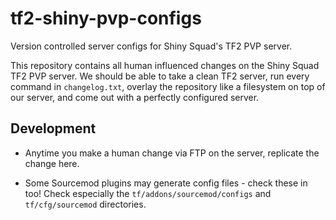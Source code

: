 # tf2-shiny-pvp-configs

Version controlled server configs for Shiny Squad's TF2 PVP server.

This repository contains all human influenced changes on the Shiny Squad TF2 PVP server. 
We should be able to take a clean TF2 server, run every command in `changelog.txt`, 
overlay the repository like a filesystem on top of our server, and come out with a
perfectly configured server.

## Development

* Anytime you make a human change via FTP on the server, replicate the change here.

* Some Sourcemod plugins may generate config files - check these in too! Check especially
the `tf/addons/sourcemod/configs` and `tf/cfg/sourcemod` directories.
